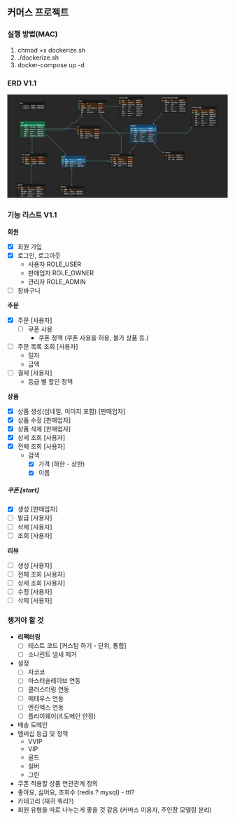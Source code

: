 ## 커머스 프로젝트

### 실행 방법(MAC)
1. chmod +x dockerize.sh 
2. ./dockerize.sh
3. docker-compose up -d

### ERD V1.1
<img src="image/ErdV1.png" width="800">

### 기능 리스트 V1.1

**회원** 
- [x]  회원 가입
- [x] 로그인, 로그아웃
  - 사용자 ROLE_USER
  - 판매업자 ROLE_OWNER
  - 관리자 ROLE_ADMIN
- [ ] 장바구니

 **주문**
- [x] 주문 [사용자]
  - [ ] 쿠폰 사용
    - 쿠폰 정책 (쿠폰 사용을 허용, 불가 상품 등.)
- [ ] 주문 목록 조회 [사용자]
  - 일자
  - 금액
- [ ] 결제 [사용자]
  - 등급 별 할인 정책

**상품**
- [x] 상품 생성(섬네일, 이미지 포함) [판매업자]
- [x] 상품 수정 [판매업자]
- [x] 상품 삭제 [판매업자]
- [x] 상세 조회 [사용자]
- [x] 전체 조회 [사용자]
  - 검색
    - [x] 가격 (하한 - 상한)
    - [x] 이름

##### **쿠폰** [start]
- [x]  생성 [판매업자]
- [ ]  발급 [사용자]
- [ ]  삭제 [사용자]
- [ ]  조회 [사용자]

**리뷰**
- [ ] 생성 [사용자]
- [ ] 전체 조회 [사용자]
- [ ] 상세 조회 [사용자]
- [ ] 수정 [사용자]
- [ ] 삭제 [사용자]

### 챙겨야 할 것
- **리팩터링**
  - [ ] 테스트 코드 [커스텀 하기 - 단위, 통합]
  - [ ] 소나린트 냄새 제거
- 설정
  - [ ] 자코코
  - [ ] 마스터슬레이브 연동
  - [ ] 클러스터링 연동
  - [ ] 메테우스 연동
  - [ ] 엔진엑스 연동
  - [ ] 플라이웨이(if.도메인 안정)
- 배송 도메인
- 멤버십 등급 및 정책
  - VVIP
  - VIP
  - 골드
  - 실버
  - 그린
- 쿠폰 적용할 상품 연관관계 정의
- 좋아요, 싫어요, 조회수 (redis ? mysql) - ttl?
- 카테고리 (재귀 쿼리?)
- 회원 유형을 따로 나누는게 좋을 것 같음 (커머스 이용자, 주인장 모델링 분리)
